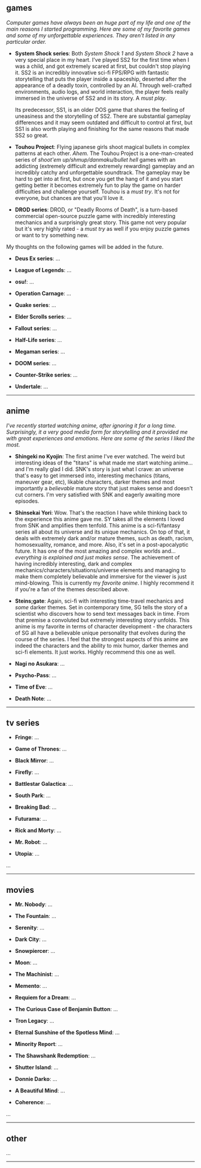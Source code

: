 ## games

*Computer games have always been an huge part of my life and one of the main reasons I started programming. Here are some of my favorite games and some of my unforgettable experiences. They aren't listed in any particular order.*

* **System Shock series**: Both *System Shock 1* and *System Shock 2* have a very special place in my heart. I've played SS2 for the first time when I was a child, and got extremely scared at first, but couldn't stop playing it. SS2 is an incredibly innovative sci-fi FPS/RPG with fantastic storytelling that puts the player inside a spaceship, deserted after the appearance of a deadly toxin, controlled by an AI. Through well-crafted environments, audio logs, and world interaction, the player feels really immersed in the universe of SS2 and in its story. A *must play*. 

    Its predecessor, SS1, is an older DOS game that shares the feeling of uneasiness and the storytelling of SS2. There are substantial gameplay differences and it may seem outdated and difficult to control at first, but SS1 is also worth playing and finishing for the same reasons that made SS2 so great.

* **Touhou Project**: Flying japanese girls shoot magical bullets in complex patterns at each other. *Ahem.* The Touhou Project is a one-man-created series of *shoot'em up/shmup/danmaku/bullet hell* games with an addicting (extremely difficult and extremely rewarding) gameplay and an incredibly catchy and unforgettable soundtrack. The gameplay may be hard to get into at first, but once you get the hang of it and you start getting better it becomes extremely fun to play the game on harder difficulties and challenge yourself. Touhou is a *must try*. It's not for everyone, but chances are that you'll love it.

* **DROD series**: DROD, or "Deadly Rooms of Death", is a turn-based commercial open-source puzzle game with incredibly interesting mechanics and a surprisingly great story. This game not very popular but it's very highly rated - a *must try* as well if you enjoy puzzle games or want to try something new.

My thoughts on the following games will be added in the future.

* **Deus Ex series**: ...

* **League of Legends**: ...

* **osu!**: ...

* **Operation Carnage**: ...

* **Quake series**: ...

* **Elder Scrolls series**: ...

* **Fallout series**: ...

* **Half-Life series**: ...

* **Megaman series**: ...

* **DOOM series**: ...

* **Counter-Strike series**: ...

* **Undertale**: ...

---

## anime

*I've recently started watching anime, after ignoring it for a long time. Surprisingly, it a very good media form for storytelling and it provided me with great experiences and emotions. Here are some of the series I liked the most.*

* **Shingeki no Kyojin**: The first anime I've ever watched. The weird but interesting ideas of the "titans" is what made me start watching anime... and I'm really glad I did. SNK's story is just what I crave: an universe that's easy to get immersed into, interesting mechanics (titans, maneuver gear, etc), likable characters, darker themes and most importantly a *believable* mature story that just makes sense and doesn't cut corners. I'm very satisfied with SNK and eagerly awaiting more episodes.

* **Shinsekai Yori**: Wow. That's the reaction I have while thinking back to the experience this anime gave me. SY takes all the elements I loved from SNK and amplifies them tenfold. This anime is a sci-fi/fantasy series all about its universe and its unique mechanics. On top of that, it deals with extremely dark and/or mature themes, such as death, racism, homosexuality, romance, and more. Also, it's set in a post-apocalyptic future. It has one of the most amazing and complex worlds and... *everything is explained and just makes sense*. The achievement of having incredibly interesting, dark and complex mechanics/characters/situations/universe elements and managing to make them completely believable and immersive for the viewer is just mind-blowing. This is currently my *favorite anime*. I highly recommend it if you're a fan of the themes described above.

* **Steins;gate**: Again, sci-fi with interesting time-travel mechanics and *some* darker themes. Set in contemporary time, SG tells the story of a scientist who discovers how to send text messages back in time. From that premise a convoluted but extremely interesting story unfolds. This anime is my favorite in terms of character development - the characters of SG all have a believable unique personality that evolves during the course of the series. I feel that the strongest aspects of this anime are indeed the characters and the ability to mix humor, darker themes and sci-fi elements. It just works. Highly recommend this one as well.

* **Nagi no Asukara**: ...

* **Psycho-Pass**: ...

* **Time of Eve**: ...

* **Death Note**: ...

---

## tv series

* **Fringe**: ...

* **Game of Thrones**: ...

* **Black Mirror**: ...

* **Firefly**: ...

* **Battlestar Galactica**: ...

* **South Park**: ...

* **Breaking Bad**: ...

* **Futurama**: ...

* **Rick and Morty**: ...

* **Mr. Robot**: ...

* **Utopia**: ...

*...*

---

## movies

* **Mr. Nobody**: ... 

* **The Fountain**: ... 

* **Serenity**: ... 

* **Dark City**: ...

* **Snowpiercer**: ...

* **Moon**: ...

* **The Machinist**: ...

* **Memento**: ...

* **Requiem for a Dream**: ...

* **The Curious Case of Benjamin Button**: ...

* **Tron Legacy**: ...

* **Eternal Sunshine of the Spotless Mind**: ...

* **Minority Report**: ...

* **The Shawshank Redemption**: ...

* **Shutter Island**: ...

* **Donnie Darko**: ...

* **A Beautiful Mind**: ...

* **Coherence**: ...

*...*

---

## other

*...*

---